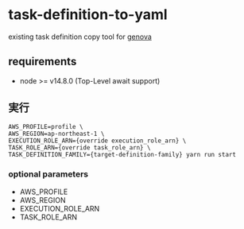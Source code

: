 # task-definition-to-yaml
existing task definition copy tool for [genova](https://github.com/metaps/genova)

## requirements
- node >= v14.8.0 (Top-Level await support)

## 実行
```shell
AWS_PROFILE=profile \
AWS_REGION=ap-northeast-1 \
EXECUTION_ROLE_ARN={override execution_role_arn} \
TASK_ROLE_ARN={override task_role_arn} \
TASK_DEFINITION_FAMILY={target-definition-family} yarn run start
```

### optional parameters
- AWS_PROFILE
- AWS_REGION
- EXECUTION_ROLE_ARN
- TASK_ROLE_ARN
